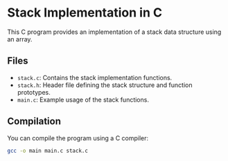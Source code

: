 # Stack Implementation in C

This C program provides an implementation of a stack data structure using an array.

## Files

- `stack.c`: Contains the stack implementation functions.
- `stack.h`: Header file defining the stack structure and function prototypes.
- `main.c`: Example usage of the stack functions.

## Compilation

You can compile the program using a C compiler:

```bash
gcc -o main main.c stack.c
